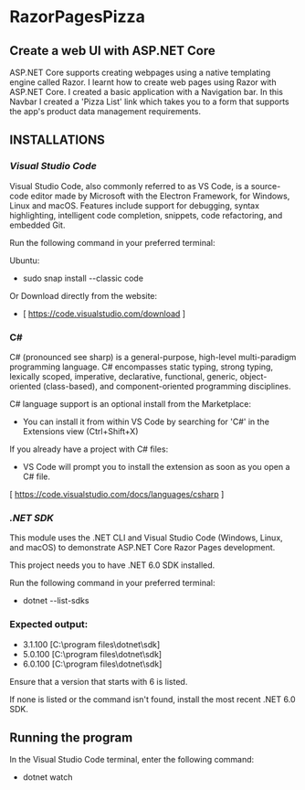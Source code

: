 # RazorPagesPizza

## Create a web UI with ASP.NET Core

ASP.NET Core supports creating webpages using a native templating engine called Razor. 
I learnt how to create web pages using Razor with ASP.NET Core. I created a basic application with a Navigation bar.
In this Navbar I created a 'Pizza List' link which takes you to a form that supports the app's product data management requirements.



## INSTALLATIONS 

### _Visual Studio Code_
Visual Studio Code, also commonly referred to as VS Code, is a source-code editor made by Microsoft with the Electron Framework, for Windows, Linux and macOS.
Features include support for debugging, syntax highlighting, intelligent code completion, snippets, code refactoring, and embedded Git.

Run the following command in your preferred terminal:<br>

Ubuntu:
  - sudo snap install --classic code 

Or Download directly from the website:
  - [ https://code.visualstudio.com/download ]


### C#
C# (pronounced see sharp) is a general-purpose, high-level multi-paradigm programming language. C# encompasses static typing, strong typing, lexically scoped, imperative, declarative, functional, generic, object-oriented (class-based), and component-oriented programming disciplines.

C# language support is an optional install from the Marketplace:
  - You can install it from within VS Code by searching for 'C#' in the Extensions view (Ctrl+Shift+X)<br>


If you already have a project with C# files:
  - VS Code will prompt you to install the extension as soon as you open a C# file.<br>
    
    
[ https://code.visualstudio.com/docs/languages/csharp ]

### _.NET SDK_
This module uses the .NET CLI and Visual Studio Code (Windows, Linux, and macOS) to demonstrate ASP.NET Core Razor Pages development.

This project needs you to have .NET 6.0 SDK installed.<br>

Run the following command in your preferred terminal:<br>
  - dotnet --list-sdks

### Expected output:

  - 3.1.100 [C:\program files\dotnet\sdk]
  - 5.0.100 [C:\program files\dotnet\sdk]
  - 6.0.100 [C:\program files\dotnet\sdk]

Ensure that a version that starts with 6 is listed.

If none is listed or the command isn't found, install the most recent .NET 6.0 SDK.

## Running the program
In the Visual Studio Code terminal, enter the following command:
  - dotnet watch
